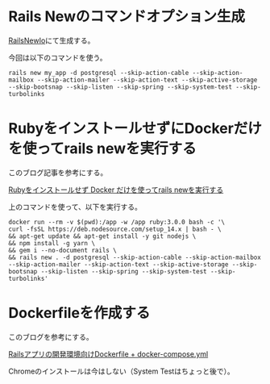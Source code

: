 # Rails Newのコマンドオプション生成

[RailsNewIo](https://railsnew.io/)にて生成する。

今回は以下のコマンドを使う。

```
rails new my_app -d postgresql --skip-action-cable --skip-action-mailbox --skip-action-mailer --skip-action-text --skip-active-storage --skip-bootsnap --skip-listen --skip-spring --skip-system-test --skip-turbolinks
```

# RubyをインストールせずにDockerだけを使ってrails newを実行する

このブログ記事を参考にする。

[Rubyをインストールせず Docker だけを使ってrails newを実行する](https://sinsoku.hatenablog.com/entry/2021/04/03/001227)

上のコマンドを使って、以下を実行する。

```
docker run --rm -v $(pwd):/app -w /app ruby:3.0.0 bash -c '\
curl -fsSL https://deb.nodesource.com/setup_14.x | bash - \
&& apt-get update && apt-get install -y git nodejs \
&& npm install -g yarn \
&& gem i --no-document rails \
&& rails new . -d postgresql --skip-action-cable --skip-action-mailbox --skip-action-mailer --skip-action-text --skip-active-storage --skip-bootsnap --skip-listen --skip-spring --skip-system-test --skip-turbolinks'
```

# Dockerfileを作成する

このブログを参考にする。

[Railsアプリの開発環境向けDockerfile + docker-compose.yml](https://sinsoku.hatenablog.com/entry/2021/03/24/100000)

Chromeのインストールは今はしない（System Testはちょっと後で）。
